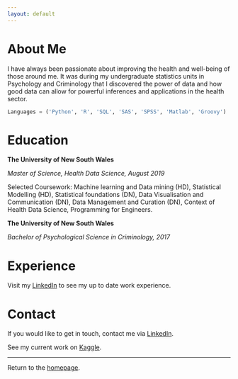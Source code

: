 ```yaml
---
layout: default
---
```

# About Me

I have always been passionate about improving the health and well-being of those around me. It was during my undergraduate statistics units in Psychology and Criminology that I discovered the power of data and how good data can allow for powerful inferences and applications in the health sector. 

```python
Languages = ('Python', 'R', 'SQL', 'SAS', 'SPSS', 'Matlab', 'Groovy')
```


# Education

**The University of New South Wales**

_Master of Science, Health Data Science, August 2019_

Selected Coursework: Machine learning and Data mining (HD), Statistical Modelling (HD), Statistical foundations (DN), Data Visualisation and Communication (DN), Data Management and Curation (DN), Context of Health Data Science, Programming for Engineers.


**The University of New South Wales**

*Bachelor of Psychological Science in Criminology, 2017*


# Experience
Visit my  [LinkedIn](https://www.linkedin.com/in/philliphungerford/) to see my up to date work experience.


# Contact

If you would like to get in touch, contact me via [LinkedIn](https://www.linkedin.com/in/philliphungerford/).

See my current work on [Kaggle](https://www.kaggle.com/philastotle).

---
Return to the [homepage](../index.md).